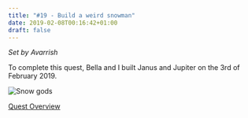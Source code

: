 ```yaml
---
title: "#19 - Build a weird snowman"
date: 2019-02-08T00:16:42+01:00
draft: false
---
```


*Set by Avarrish*

To complete this quest, Bella and I built Janus and Jupiter on the 3rd of February 2019.

![Snow gods][snowgods]

[Quest Overview](/en/quest)

[snowgods]: /quest/quest-19_snowgods.jpg
